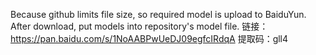 
Because github limits file size, so required model is upload to BaiduYun. After download, put models into repository's model file.
链接：https://pan.baidu.com/s/1NoAABPwUeDJ09egfcIRdqA 
提取码：gll4
